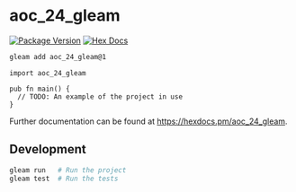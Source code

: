 # aoc_24_gleam

[![Package Version](https://img.shields.io/hexpm/v/aoc_24_gleam)](https://hex.pm/packages/aoc_24_gleam)
[![Hex Docs](https://img.shields.io/badge/hex-docs-ffaff3)](https://hexdocs.pm/aoc_24_gleam/)

```sh
gleam add aoc_24_gleam@1
```
```gleam
import aoc_24_gleam

pub fn main() {
  // TODO: An example of the project in use
}
```

Further documentation can be found at <https://hexdocs.pm/aoc_24_gleam>.

## Development

```sh
gleam run   # Run the project
gleam test  # Run the tests
```
